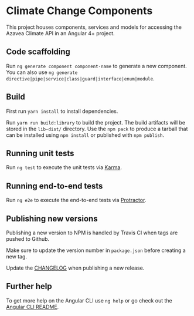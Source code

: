 # Climate Change Components

This project houses components, services and models for accessing the Azavea Climate API in an Angular 4+ project.

## Code scaffolding

Run `ng generate component component-name` to generate a new component. You can also use `ng generate directive|pipe|service|class|guard|interface|enum|module`.

## Build

First run `yarn install` to install dependencies.

Run `yarn run build:library` to build the project. The build artifacts will be stored in the `lib-dist/` directory. Use the `npm pack` to produce a tarball that can be installed using `npm install` or published with `npm publish`.

## Running unit tests

Run `ng test` to execute the unit tests via [Karma](https://karma-runner.github.io).

## Running end-to-end tests

Run `ng e2e` to execute the end-to-end tests via [Protractor](http://www.protractortest.org/).

## Publishing new versions

Publishing a new version to NPM is handled by Travis CI when tags are pushed to Github.

Make sure to update the version number in `package.json` before creating a new tag.

Update the [CHANGELOG](./CHANGELOG.md) when publishing a new release.

## Further help

To get more help on the Angular CLI use `ng help` or go check out the [Angular CLI README](https://github.com/angular/angular-cli/blob/master/README.md).
